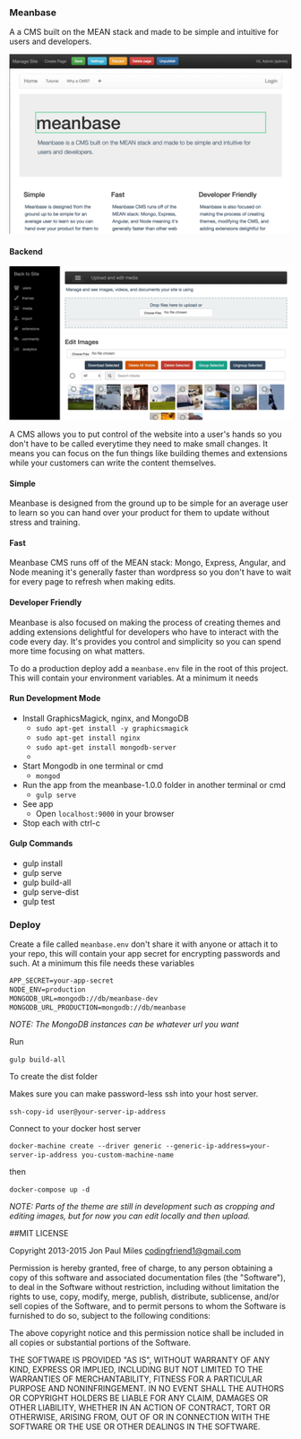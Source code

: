 ### Meanbase
A a CMS built on the MEAN stack and made to be simple and intuitive for users and developers.


![Meanbase Screenshot](meanbase-screenshot.png?raw=true "Meanbase Screenshot")

#### Backend
![Meanbase Screenshot Backend](meanbase-screenshot-backend.png?raw=true "Meanbase Screenshot Backend")


A CMS allows you to put control of the website into a user's hands so you don't have to be called everytime they need to make small changes. It means you can focus on the fun things like building themes and extensions while your customers can write the content themselves.

#### Simple
Meanbase is designed from the ground up to be simple for an average user to learn so you can hand over your product for them to update without stress and training.

#### Fast

Meanbase CMS runs off of the MEAN stack: Mongo, Express, Angular, and Node meaning it's generally faster than wordpress so you don't have to wait for every page to refresh when making edits.

#### Developer Friendly
Meanbase is also focused on making the process of creating themes and adding extensions delightful for developers who have to interact with the code every day. It's provides you control and simplicity so you can spend more time focusing on what matters.

To do a production deploy add a `meanbase.env` file in the root of this project. This will contain your environment variables. At a minimum it needs

#### Run Development Mode
- Install GraphicsMagick, nginx, and MongoDB
  - `sudo apt-get install -y graphicsmagick`
  - `sudo apt-get install nginx`
  - `sudo apt-get install mongodb-server`
  -
- Start Mongodb in one terminal or cmd
	- `mongod`
- Run the app from the meanbase-1.0.0 folder in another terminal or cmd
	- `gulp serve`
- See app
	- Open `localhost:9000` in your browser
- Stop each with ctrl-c

#### Gulp Commands
- gulp install
- gulp serve
- gulp build-all
- gulp serve-dist
- gulp test


### Deploy
Create a file called `meanbase.env` don't share it with anyone or attach it to your repo, this will contain your app secret for encrypting passwords and such. At a minimum this file needs these variables
```
APP_SECRET=your-app-secret
NODE_ENV=production
MONGODB_URL=mongodb://db/meanbase-dev
MONGODB_URL_PRODUCTION=mongodb://db/meanbase
```
_NOTE: The MongoDB instances can be whatever url you want_

Run

```gulp build-all```

To create the dist folder

Makes sure you can make password-less ssh into your host server.

`ssh-copy-id user@your-server-ip-address`


Connect to your docker host server
```
docker-machine create --driver generic --generic-ip-address=your-server-ip-address you-custom-machine-name
```

then

```docker-compose up -d```

_NOTE: Parts of the theme are still in development such as cropping and editing images, but for now you can edit locally and then upload._

##MIT LICENSE

Copyright 2013-2015 Jon Paul Miles codingfriend1@gmail.com

Permission is hereby granted, free of charge, to any person obtaining a copy of this software and associated documentation files (the "Software"), to deal in the Software without restriction, including without limitation the rights to use, copy, modify, merge, publish, distribute, sublicense, and/or sell copies of the Software, and to permit persons to whom the Software is furnished to do so, subject to the following conditions:

The above copyright notice and this permission notice shall be included in all copies or substantial portions of the Software.

THE SOFTWARE IS PROVIDED "AS IS", WITHOUT WARRANTY OF ANY KIND, EXPRESS OR IMPLIED, INCLUDING BUT NOT LIMITED TO THE WARRANTIES OF MERCHANTABILITY, FITNESS FOR A PARTICULAR PURPOSE AND NONINFRINGEMENT. IN NO EVENT SHALL THE AUTHORS OR COPYRIGHT HOLDERS BE LIABLE FOR ANY CLAIM, DAMAGES OR OTHER LIABILITY, WHETHER IN AN ACTION OF CONTRACT, TORT OR OTHERWISE, ARISING FROM, OUT OF OR IN CONNECTION WITH THE SOFTWARE OR THE USE OR OTHER DEALINGS IN THE SOFTWARE.
